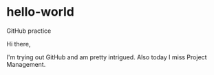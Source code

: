 # hello-world
GitHub practice

Hi there,

I'm trying out GitHub and am pretty intrigued. 
Also today I miss Project Management. 
